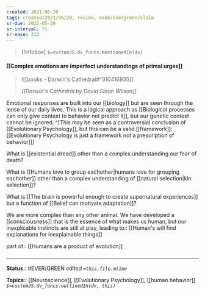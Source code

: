 ```yaml
---
created: 2021-06-20
tags: created/2021/06/20, review, node/evergreen/claim
sr-due: 2022-05-28
sr-interval: 71
sr-ease: 212
---
```

> [!infobox]
`$=customJS.dv_funcs.mentionedIn(dv)`

#### [[Complex emotions are imperfect understandings of primal urges]] 

> ![[books - Darwin's Cathedral#^310416935]]
> 
> <cite>[[Darwin's Cathedral by David Sloan Wilson]]</cite>

Emotional responses are built into our [[biology]] but are seen through the lense of our daily lives.
This is a logical approach as [[Biological processes can only give context to behavior not predict it]],
but our genetic context cannot be ignored.
^[This may be seen as a controversial conclusion of [[Evolutionary Psychology]], but this can be a valid [[framework]]: [[Evolutionary Psychology is just a framework not a prescription of behavior]]]

What is [[existential dread]] other than a complex understanding our fear of death? 

What is [[Humans love to group eachother|humans love for grouping eachother]] other than a complex understanding of [[natural selection|kin selection]]?

What is [[The brain is powerful enough to create supernatural experiences]] but a function of [[Belief can motivate adaptation]]?

We are more complex than any other animal. We have developed a [[consciousness]] that is the essence of what makes us human, but our inexplicable instincts are still at play,
leading to:: [[Human's will find explanations for inexplainable things]]

part of:: [[Humans are a product of evolution]]

### <hr class="footnote"/>

**Status**:: #EVER/GREEN
*edited `=this.file.mtime`*

**Topics**:: [[Neuroscience]], [[Evolutionary Psychology]], [[human behavior]]
*`$=customJS.dv_funcs.outlinedIn(dv, this)`*
